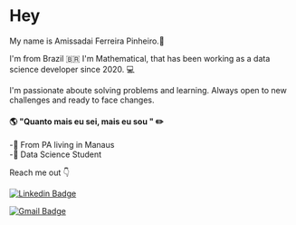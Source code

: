 # Hey 
My name is Amissadai Ferreira Pinheiro.:boy:

I'm from Brazil :brazil: I'm Mathematical, that has been working as a data science developer since 2020. :computer:

I'm passionate aboute solving problems and learning. Always open to new challenges and ready to face changes.

#### :earth_americas: "Quanto mais eu sei, mais eu sou " :pencil2:

-:round_pushpin: From PA living in Manaus <br>
-:boy: Data Science Student

Reach me out :point_down:

[![Linkedin Badge](https://img.shields.io/badge/-Amissadai%20Ferreira-6633cc?style=flat-square&logo=Linkedin&logoColor=white&link=https://www.linkedin.com/in/amissadai-ferreira-120249191/)](https://www.linkedin.com/in/amissadai-ferreira-120249191/) 

[![Gmail Badge](https://img.shields.io/badge/-amissadaiferreira@gmail.com-cc6633?style=flat-square&logo=Gmail&logoColor=white&link=mailto:https://mail.google.com/mail/u/0/#inbox)](mailto:https://mail.google.com/mail/u/0/#inbox)

